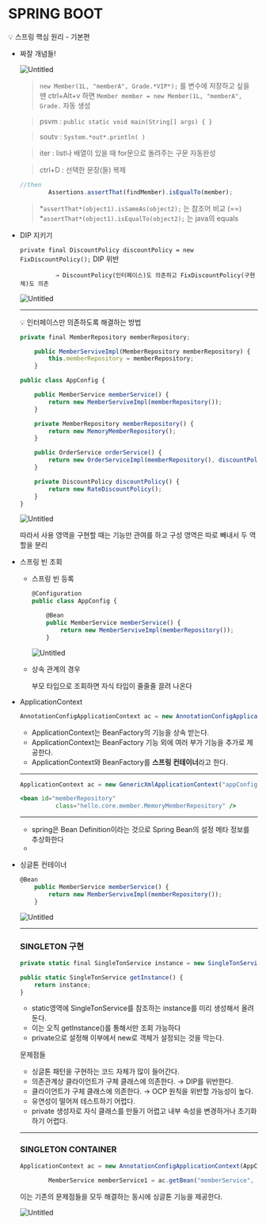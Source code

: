 # SPRING BOOT

<aside>
💡 스프링 핵심 원리 - 기본편

</aside>

- 짜잘 개념들!
    
    ![Untitled](SPRING%20BOOT%20d90f0fc5692b4d959e36d1967629ada4/Untitled.png)
    
    > `new Member(1L, "memberA", Grade.*VIP*);` 를 변수에 저장하고 싶을 땐 ctrl+Alt+v 하면     `Member member = new Member(1L, "memberA", Grade.` 자동 생성
    > 
    
    > psvm : `public static void main(String[] args) { }`
    > 
    
    > soutv : `System.*out*.println( )`
    > 
    
    > iter : list나 배열이 있을 때 for문으로 돌려주는 구문 자동완성
    > 
    
    > ctrl+D : 선택한 문장(들) 복제
    > 
    
    ```jsx
    //then
            Assertions.assertThat(findMember).isEqualTo(member);
    ```
    
    > *`assertThat*(object1).isSameAs(object2);`  는 참조어 비교 (==)
    *`assertThat*(object1).isEqualTo(object2);` 는 java의 equals
    > 
- DIP 지키기
    
    `private final DiscountPolicy discountPolicy = new FixDiscountPolicy();` DIP 위반
    
                → DiscountPolicy(인터페이스)도 의존하고 FixDiscountPolicy(구현체)도 의존
    
    ![Untitled](SPRING%20BOOT%20d90f0fc5692b4d959e36d1967629ada4/Untitled%201.png)
    
    ---
    
    <aside>
    💡 인터페이스만 의존하도록 해결하는 방법
    
    </aside>
    
    ```jsx
    private final MemberRepository memberRepository;
    
        public MemberServiveImpl(MemberRepository memberRepository) {
            this.memberRepository = memberRepository;
        }
    ```
    
    ```jsx
    public class AppConfig {
    
        public MemberService memberService() {
            return new MemberServiveImpl(memberRepository());
        }
    
        private MemberRepository memberRepository() {
            return new MemoryMemberRepository();
        }
    
        public OrderService orderService() {
            return new OrderServiceImpl(memberRepository(), discountPolicy());
        }
    
        private DiscountPolicy discountPolicy() {
            return new RateDiscountPolicy();
        }
    }
    ```
    
    ![Untitled](SPRING%20BOOT%20d90f0fc5692b4d959e36d1967629ada4/Untitled%202.png)
    
    따라서 사용 영역을 구현할 때는 기능만 관여를 하고 구성 영역은 따로 빼내서 두 역할을 분리
    
- 스프링 빈 조회
    - 스프링 빈 등록
        
        ```jsx
        @Configuration
        public class AppConfig {
        
            @Bean
            public MemberService memberService() {
                return new MemberServiveImpl(memberRepository());
            }
        ```
        
        ![Untitled](SPRING%20BOOT%20d90f0fc5692b4d959e36d1967629ada4/Untitled%203.png)
        
    - 상속 관계의 경우
        
        부모 타입으로 조회하면 자식 타입이 줄줄줄 끌려 나온다
        
    
- ApplicationContext
    
    ```jsx
    AnnotationConfigApplicationContext ac = new AnnotationConfigApplicationContext(AppConfig.class);
    ```
    
    - ApplicationContext는 BeanFactory의 기능을 상속 받는다.
    - ApplicationContext는 BeanFactory 기능 외에 여러 부가 기능을 추가로 제공한다.
    - ApplicationContext와 BeanFactory를 **스프링 컨테이너**라고 한다.
    
    ---
    
    ```jsx
    ApplicationContext ac = new GenericXmlApplicationContext("appConfig.xml");
    ```
    
    ```jsx
    <bean id="memberRepository"
              class="hello.core.member.MemoryMemberRepository" />
    ```
    
    ---
    
    - spring은 Bean Definition이라는 것으로 Spring Bean의 설정 메타 정보를 추상화한다
    - 
- 싱글톤 컨테이너
    
    ```jsx
    @Bean
        public MemberService memberService() {
            return new MemberServiveImpl(memberRepository());
        }
    ```
    
    ![Untitled](SPRING%20BOOT%20d90f0fc5692b4d959e36d1967629ada4/Untitled%204.png)
    
    ---
    
    ### SINGLETON 구현
    
    ```jsx
    private static final SingleTonService instance = new SingleTonService();       
    
    public static SingleTonService getInstance() {
        return instance;
    }
    ```
    
    - static영역에 SingleTonService를 참조하는 instance를 미리 생성해서 올려둔다.
    - 이는 오직 getInstance()를 통해서만 조회 가능하다
    - private으로 설정해 이부에서 new로 객체가 설정되는 것을 막는다.
    
    문제점들
    
    - 싱글톤 패턴을 구현하는 코드 자체가 많이 들어간다.
    - 의존관계상 클라이언트가 구체 클래스에 의존한다. → DIP를 위반한다.
    - 클라이언트가 구체 클래스에 의존한다. → OCP 원칙을 위반할 가능성이 높다.
    - 유연성이 떨어져 테스트하기 어렵다.
    - private 생성자로 자식 클래스를 만들기 어렵고 내부 속성을 변경하거나 초기화 하기 어렵다.
    
    ---
    
    ### SINGLETON CONTAINER
    
    ```jsx
    ApplicationContext ac = new AnnotationConfigApplicationContext(AppConfig.class);
    
            MemberService memberService1 = ac.getBean("memberService", MemberService.class);
    ```
    
    이는 기존의 문제점들을 모두 해결하는 동시에 싱글톤 기능을 제공한다. 
    
    ![Untitled](SPRING%20BOOT%20d90f0fc5692b4d959e36d1967629ada4/Untitled%205.png)